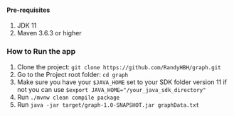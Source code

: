 
#### **Pre-requisites**
1. JDK 11
2. Maven 3.6.3 or higher

### **How to Run the app**
1. Clone the project: `git clone https://github.com/RandyHBH/graph.git`
2. Go to the Project root folder: `cd graph`
3. Make sure you have your `$JAVA_HOME` set to your SDK folder version 11
   if not you can use `$export JAVA_HOME="/your_java_sdk_directory"`
4. Run `./mvnw clean compile package`
5. Run `java -jar target/graph-1.0-SNAPSHOT.jar graphData.txt`


